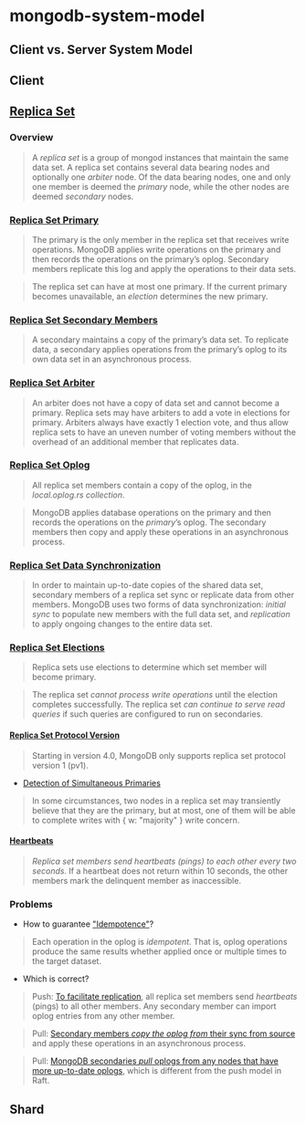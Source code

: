 # mongodb-system-model

## Client vs. Server System Model

## Client


## [Replica Set](https://docs.mongodb.com/manual/replication/)

### Overview

> A *replica set* is a group of mongod instances that maintain the same data set.
A replica set contains several data bearing nodes and optionally one *arbiter* node. 
Of the data bearing nodes, one and only one member is deemed the *primary* node, 
while the other nodes are deemed *secondary* nodes.

### [Replica Set Primary](https://docs.mongodb.com/manual/core/replica-set-primary/)

> The primary is the only member in the replica set that receives write operations. 
MongoDB applies write operations on the primary and then records the operations on the primary’s oplog.
Secondary members replicate this log and apply the operations to their data sets.

> The replica set can have at most one primary. 
If the current primary becomes unavailable, an *election* determines the new primary.

### [Replica Set Secondary Members](https://docs.mongodb.com/manual/core/replica-set-secondary/)

> A secondary maintains a copy of the primary’s data set.
To replicate data, a secondary applies operations from the primary’s oplog to its own data set in an asynchronous process.

### [Replica Set Arbiter](https://docs.mongodb.com/manual/core/replica-set-arbiter/)

> An arbiter does not have a copy of data set and cannot become a primary.
Replica sets may have arbiters to add a vote in elections for primary. 
Arbiters always have exactly 1 election vote, 
and thus allow replica sets to have an uneven number of voting members 
without the overhead of an additional member that replicates data.

### [Replica Set Oplog](https://docs.mongodb.com/manual/core/replica-set-oplog/#replica-set-oplog)

> All replica set members contain a copy of the oplog, in the *local.oplog.rs collection*.

> MongoDB applies database operations on the primary and then records the operations on the *primary*’s oplog.
The secondary members then copy and apply these operations in an asynchronous process. 

### [Replica Set Data Synchronization](https://docs.mongodb.com/manual/core/replica-set-sync/#replica-set-sync)

> In order to maintain up-to-date copies of the shared data set, 
secondary members of a replica set sync or replicate data from other members.
MongoDB uses two forms of data synchronization: 
*initial sync* to populate new members with the full data set, 
and *replication* to apply ongoing changes to the entire data set.

### [Replica Set Elections](https://docs.mongodb.com/manual/core/replica-set-elections/)

> Replica sets use elections to determine which set member will become primary.

> The replica set *cannot process write operations* until the election completes successfully.
The replica set *can continue to serve read queries* if such queries are configured to run on secondaries.

#### [Replica Set Protocol Version](https://docs.mongodb.com/manual/reference/replica-set-protocol-versions/)

> Starting in version 4.0, MongoDB only supports replica set protocol version 1 (pv1).

- [Detection of Simultaneous Primaries](https://docs.mongodb.com/manual/reference/replica-set-protocol-versions/#detection-of-simultaneous-primaries)

> In some circumstances, two nodes in a replica set may transiently believe that they are the primary, 
but at most, one of them will be able to complete writes with { w: "majority" } write concern.

#### [Heartbeats](https://docs.mongodb.com/manual/core/replica-set-elections/#heartbeats)

> *Replica set members send heartbeats (pings) to each other every two seconds.* 
If a heartbeat does not return within 10 seconds, the other members mark the delinquent member as inaccessible.

### Problems
- How to guarantee ["Idempotence"](https://docs.mongodb.com/manual/core/replica-set-oplog/#replica-set-oplog)?

> Each operation in the oplog is *idempotent*. 
That is, oplog operations produce the same results whether applied once or multiple times to the target dataset.

- Which is correct?

> Push: [To facilitate replication](https://docs.mongodb.com/manual/core/replica-set-oplog/#replica-set-oplog), 
all replica set members send *heartbeats* (pings) to all other members.
Any secondary member can import oplog entries from any other member.

> Pull: [Secondary members *copy the oplog from* their sync from source](https://docs.mongodb.com/manual/core/replica-set-sync/#replication) 
and apply these operations in an asynchronous process.

> Pull: [MongoDB secondaries *pull* oplogs from any nodes that have more up-to-date oplogs](https://github.com/visualzhou/mongo-repl-tla),
which is different from the push model in Raft.

## Shard
